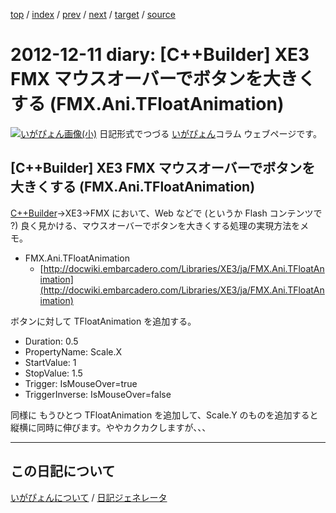 [top](https://igapyon.github.io/diary/) 
 / [index](https://igapyon.github.io/diary/2012/index.html) 
 / [prev](https://igapyon.github.io/diary/2012/ig121210.html) 
 / [next](https://igapyon.github.io/diary/2012/ig121213.html) 
 / [target](https://igapyon.github.io/diary/2012/ig121211.html) 
 / [source](https://github.com/igapyon/diary/blob/gh-pages/2012/ig121211.html.src.md) 

2012-12-11 diary: [C++Builder] XE3 FMX マウスオーバーでボタンを大きくする (FMX.Ani.TFloatAnimation)
=====================================================================================================
[![いがぴょん画像(小)](https://igapyon.github.io/diary/images/iga200306s.jpg "いがぴょん")](https://igapyon.github.io/diary/memo/memoigapyon.html) 日記形式でつづる [いがぴょん](https://igapyon.github.io/diary/memo/memoigapyon.html)コラム ウェブページです。

## [C++Builder] XE3 FMX マウスオーバーでボタンを大きくする (FMX.Ani.TFloatAnimation)

[C++Builder](https://igapyon.github.io/diary/keyword/cppbuilder.html)->XE3->FMX において、Web などで (というか Flash コンテンツで ?) 良く見かける、マウスオーバーでボタンを大きくする処理の実現方法をメモ。

* FMX.Ani.TFloatAnimation
  * [http://docwiki.embarcadero.com/Libraries/XE3/ja/FMX.Ani.TFloatAnimation](http://docwiki.embarcadero.com/Libraries/XE3/ja/FMX.Ani.TFloatAnimation)


ボタンに対して TFloatAnimation を追加する。

* Duration: 0.5
* PropertyName: Scale.X
* StartValue: 1
* StopValue: 1.5
* Trigger: IsMouseOver=true
* TriggerInverse: IsMouseOver=false


同様に もうひとつ TFloatAnimation を追加して、Scale.Y のものを追加すると 縦横に同時に伸びます。ややカクカクしますが、、、

----------------------------------------------------------------------------------------------------

## この日記について
[いがぴょんについて](https://igapyon.github.io/diary/memo/memoigapyon.html) / [日記ジェネレータ](https://github.com/igapyon/igapyonv3)
